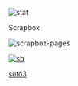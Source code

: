 

![stat](https://github-readme-stats.vercel.app/api?username=suto3&show_icons=true)

Scrapbox

![scrapbox-pages](https://img.shields.io/badge/dynamic/json.svg?labelColor=e0e0e0&color=a0a0a0&style=for-the-badge&label=🌱suto3&suffix=+頁&query=$.count&url=https://scrapbox.io/api/pages/suto3#.svg)

[![sb](https://ricapitolare.vercel.app/svg?url=https://scrapbox.io/suto3#.svg)](https://scrapbox.io/suto3)

[suto3](suto3の大福帳)
<!--
### Hi there 👋
**suto3/suto3** is a ✨ _special_ ✨ repository because its `README.md` (this file) appears on your GitHub profile.

Here are some ideas to get you started:

- 🔭 I’m currently working on ...
- 🌱 I’m currently learning ...
- 👯 I’m looking to collaborate on ...
- 🤔 I’m looking for help with ...
- 💬 Ask me about ...
- 📫 How to reach me: ...
- 😄 Pronouns: ...
- ⚡ Fun fact: ...
-->
